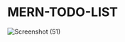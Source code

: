 # MERN-TODO-LIST

![Screenshot (51)](https://github.com/sampath-code04/MERN-TODO-LIST/assets/83934231/d6340747-64c6-48a7-94ae-92900acad3cf)
